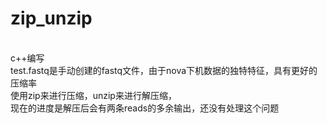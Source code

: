 # zip_unzip
<br>c++编写 
<br>test.fastq是手动创建的fastq文件，由于nova下机数据的独特特征，具有更好的压缩率
<br>使用zip来进行压缩，unzip来进行解压缩，
<br>现在的进度是解压后会有两条reads的多余输出，还没有处理这个问题
